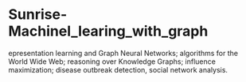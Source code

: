 # Sunrise-Machinel_learing_with_graph
epresentation learning and Graph Neural Networks; algorithms for the World Wide Web; reasoning over Knowledge Graphs; influence maximization; disease outbreak detection, social network analysis.
